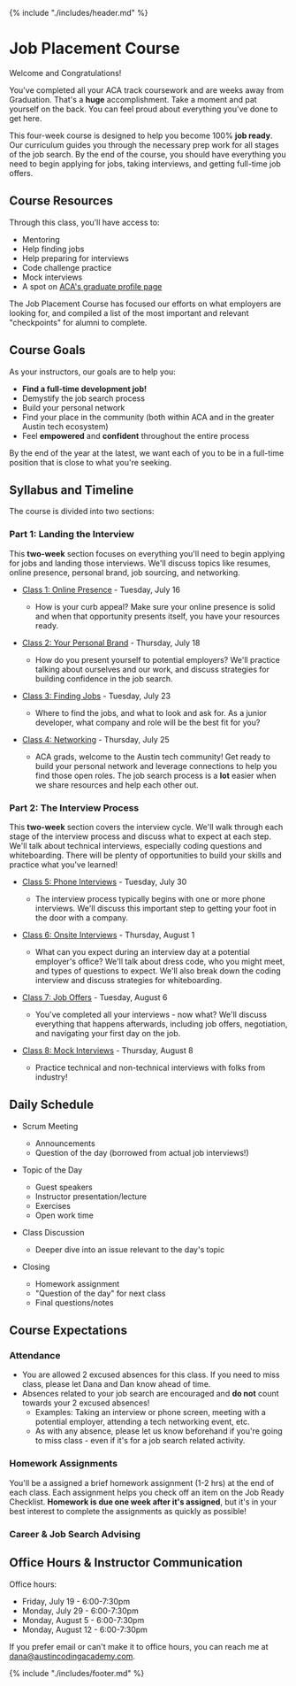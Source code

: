 {% include "./includes/header.md" %}

# Job Placement Course

Welcome and Congratulations!

You've completed all your ACA track coursework and are weeks away from Graduation. That's a **huge** accomplishment. Take a moment and pat yourself on the back. You can feel proud about everything you've done to get here.

This four-week course is designed to help you become 100% **job ready**. Our curriculum guides you through the necessary prep work for all stages of the job search. By the end of the course, you should have everything you need to begin applying for jobs, taking interviews, and getting full-time job offers.
<!--What does it mean to be **job ready**? We've put together a Job Ready Checklist to help guide you through the process.-->

## Course Resources

Through this class, you'll have access to:
* Mentoring
* Help finding jobs
* Help preparing for interviews
* Code challenge practice
* Mock interviews
* A spot on [ACA's graduate profile page](https://austincodingacademy.com/hire/)

The Job Placement Course has focused our efforts on what employers are looking for, and compiled a list of the most important and relevant "checkpoints" for alumni to complete.

## Course Goals

As your instructors, our goals are to help you:

* **Find a full-time development job!**
* Demystify the job search process
* Build your personal network
* Find your place in the community (both within ACA and in the greater Austin tech ecosystem)
* Feel **empowered** and **confident** throughout the entire process

By the end of the year at the latest, we want each of you to be in a full-time position that is close to what you're seeking.

## Syllabus and Timeline

The course is divided into two sections:

### Part 1: Landing the Interview

This **two-week** section focuses on everything you'll need to begin applying for jobs and landing those interviews. We'll discuss topics like resumes, online presence, personal brand, job sourcing, and networking.

* [Class 1: Online Presence](2019-summer/1-online-presence.md) - Tuesday, July 16
  * How is your curb appeal? Make sure your online presence is solid and when that opportunity presents itself, you have your resources ready.
  
* [Class 2: Your Personal Brand](2019-summer/2-personal-brand.md) - Thursday, July 18
  * How do you present yourself to potential employers? We'll practice talking about ourselves and our work, and discuss strategies for building confidence in the job search.
  
* [Class 3: Finding Jobs](2019-summer/3-job-search.md) - Tuesday, July 23
  * Where to find the jobs, and what to look and ask for. As a junior developer, what company and role will be the best fit for you?
  
* [Class 4: Networking](2019-summer/4-networking.md) - Thursday, July 25
  * ACA grads, welcome to the Austin tech community! Get ready to build your personal network and leverage connections to help you find those open roles. The job search process is a **lot** easier when we share resources and help each other out.

### Part 2: The Interview Process

This **two-week** section covers the interview cycle. We'll walk through each stage of the interview process and discuss what to expect at each step. We'll talk about technical interviews, especially coding questions and whiteboarding. There will be plenty of opportunities to build your skills and practice what you've learned!

* [Class 5: Phone Interviews](2019-summer/5-phone-interview.md) - Tuesday, July 30
  * The interview process typically begins with one or more phone interviews. We'll discuss this important step to getting your foot in the door with a company.
  
* [Class 6: Onsite Interviews](2019-summer/6-whiteboarding.md) - Thursday, August 1
  * What can you expect during an interview day at a potential employer's office? We'll talk about dress code, who you might meet, and types of questions to expect. We'll also break down the coding interview and discuss strategies for whiteboarding.
  
* [Class 7: Job Offers](2019-summer/7-job-offer.md) - Tuesday, August 6
  * You've completed all your interviews - now what? We'll discuss everything that happens afterwards, including job offers, negotiation, and navigating your first day on the job.
  
* [Class 8: Mock Interviews](2019-summer/8-mock-interview.md) - Thursday, August 8
  * Practice technical and non-technical interviews with folks from industry!
  
## Daily Schedule

* Scrum Meeting
  * Announcements
  * Question of the day (borrowed from actual job interviews!)
  
* Topic of the Day
  * Guest speakers
  * Instructor presentation/lecture
  * Exercises
  * Open work time

* Class Discussion
  * Deeper dive into an issue relevant to the day's topic
  
* Closing
  * Homework assignment
  * "Question of the day" for next class
  * Final questions/notes

## Course Expectations

### Attendance

* You are allowed 2 excused absences for this class. If you need to miss class, please let Dana and Dan know ahead of time.
* Absences related to your job search are encouraged and **do not** count towards your 2 excused absences!
  * Examples: Taking an interview or phone screen, meeting with a potential employer, attending a tech networking event, etc.
  * As with any absence, please let us know beforehand if you're going to miss class - even if it's for a job search related activity.

### Homework Assignments

You'll be a assigned a brief homework assignment (1-2 hrs) at the end of each class. Each assignment helps you check off an item on the Job Ready Checklist. **Homework is due one week after it's assigned**, but it's in your best interest to complete the assignments as quickly as possible!

### Career & Job Search Advising

## Office Hours & Instructor Communication

Office hours: 
* Friday, July 19 - 6:00-7:30pm
* Monday, July 29 - 6:00-7:30pm
* Monday, August 5 - 6:00-7:30pm
* Monday, August 12 - 6:00-7:30pm

If you prefer email or can't make it to office hours, you can reach me at <dana@austincodingacademy.com>.

{% include "./includes/footer.md" %}
